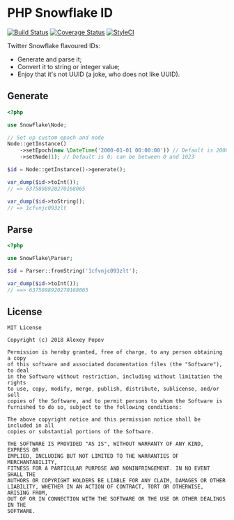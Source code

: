 # PHP Snowflake ID

[![Build Status](https://travis-ci.org/alexeyco/php-snowflake-id.svg?branch=master)](https://travis-ci.org/alexeyco/php-snowflake-id)
[![Coverage Status](https://coveralls.io/repos/github/alexeyco/php-snowflake-id/badge.svg?branch=master)](https://coveralls.io/github/alexeyco/php-snowflake-id?branch=master)
[![StyleCI](https://styleci.io/repos/123744194/shield?style=flat&branch=master)](https://styleci.io/repos/123744194?branch=master)

Twitter Snowflake flavoured IDs:
* Generate and parse it;
* Convert it to string or integer value;
* Enjoy that it's not UUID (a joke, who does not like UUID).

## Generate

```php
<?php

use SnowFlake\Node;

// Set up custom epoch and node
Node::getInstance()
    ->setEpoch(new \DateTime('2000-01-01 00:00:00')) // Default is 2006-03-21:20:50:14 GMT
    ->setNode(1); // Default is 0; can be between 0 and 1023

$id = Node::getInstance()->generate();

var_dump($id->toInt());
// => 6375898920270168065

var_dump($id->toString();
// => 1cfvnjc093zlt
```

## Parse
```php
<?php

use SnowFlake\Parser;

$id = Parser::fromString('1cfvnjc093zlt');

var_dump($id->toInt());
// ==> 6375898920270168065
```

## License

```
MIT License

Copyright (c) 2018 Alexey Popov

Permission is hereby granted, free of charge, to any person obtaining a copy
of this software and associated documentation files (the "Software"), to deal
in the Software without restriction, including without limitation the rights
to use, copy, modify, merge, publish, distribute, sublicense, and/or sell
copies of the Software, and to permit persons to whom the Software is
furnished to do so, subject to the following conditions:

The above copyright notice and this permission notice shall be included in all
copies or substantial portions of the Software.

THE SOFTWARE IS PROVIDED "AS IS", WITHOUT WARRANTY OF ANY KIND, EXPRESS OR
IMPLIED, INCLUDING BUT NOT LIMITED TO THE WARRANTIES OF MERCHANTABILITY,
FITNESS FOR A PARTICULAR PURPOSE AND NONINFRINGEMENT. IN NO EVENT SHALL THE
AUTHORS OR COPYRIGHT HOLDERS BE LIABLE FOR ANY CLAIM, DAMAGES OR OTHER
LIABILITY, WHETHER IN AN ACTION OF CONTRACT, TORT OR OTHERWISE, ARISING FROM,
OUT OF OR IN CONNECTION WITH THE SOFTWARE OR THE USE OR OTHER DEALINGS IN THE
SOFTWARE.
```
